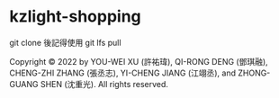 # kzlight-shopping
git clone 後記得使用 git lfs pull


Copyright © 2022 by YOU-WEI XU (許祐瑋), QI-RONG DENG (鄧琪融), CHENG-ZHI ZHANG (張丞志), YI-CHENG JIANG (江翊丞), and ZHONG-GUANG SHEN (沈重光). 
All rights reserved.





